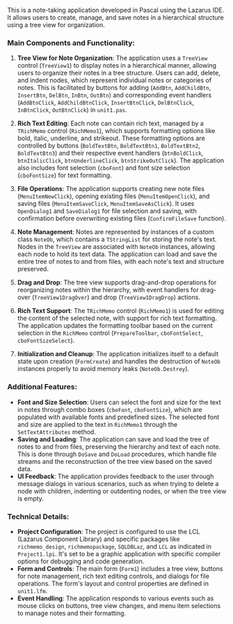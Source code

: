 This is a note-taking application developed in Pascal using the Lazarus IDE. It allows users to create, manage, and save notes in a hierarchical structure using a tree view for organization.

### Main Components and Functionality:

1. **Tree View for Note Organization**: The application uses a `TreeView` control (`TreeView1`) to display notes in a hierarchical manner, allowing users to organize their notes in a tree structure. Users can add, delete, and indent nodes, which represent individual notes or categories of notes. This is facilitated by buttons for adding (`AddBtn`, `AddChildBtn`, `InsertBtn`, `DelBtn`, `InBtn`, `OutBtn`) and corresponding event handlers (`AddBtnClick`, `AddChildBtnClick`, `InsertBtnClick`, `DelBtnClick`, `InBtnClick`, `OutBtnClick`) in `unit1.pas`.

2. **Rich Text Editing**: Each note can contain rich text, managed by a `TRichMemo` control (`RichMemo1`), which supports formatting options like bold, italic, underline, and strikeout. These formatting options are controlled by buttons (`BoldTextBtn`, `BoldTextBtn1`, `BoldTextBtn2`, `BoldTextBtn3`) and their respective event handlers (`btnBoldClick`, `btnItalicClick`, `btnUnderlineClick`, `btnStrikeOutClick`). The application also includes font selection (`cboFont`) and font size selection (`cboFontSize`) for text formatting.

3. **File Operations**: The application supports creating new note files (`MenuItemNewClick`), opening existing files (`MenuItemOpenClick`), and saving files (`MenuItemSaveClick`, `MenuItemSaveAsClick`). It uses `OpenDialog1` and `SaveDialog1` for file selection and saving, with confirmation before overwriting existing files (`ConfirmFileSave` function).

4. **Note Management**: Notes are represented by instances of a custom class `NoteOb`, which contains a `TStringList` for storing the note's text. Nodes in the `TreeView` are associated with `NoteOb` instances, allowing each node to hold its text data. The application can load and save the entire tree of notes to and from files, with each note's text and structure preserved.

5. **Drag and Drop**: The tree view supports drag-and-drop operations for reorganizing notes within the hierarchy, with event handlers for drag-over (`TreeView1DragOver`) and drop (`TreeView1DragDrop`) actions.

6. **Rich Text Support**: The `TRichMemo` control (`RichMemo1`) is used for editing the content of the selected note, with support for rich text formatting. The application updates the formatting toolbar based on the current selection in the `RichMemo` control (`PrepareToolbar`, `cboFontSelect`, `cboFontSizeSelect`).

7. **Initialization and Cleanup**: The application initializes itself to a default state upon creation (`FormCreate`) and handles the destruction of `NoteOb` instances properly to avoid memory leaks (`NoteOb.Destroy`).

### Additional Features:

- **Font and Size Selection**: Users can select the font and size for the text in notes through combo boxes (`cboFont`, `cboFontSize`), which are populated with available fonts and predefined sizes. The selected font and size are applied to the text in `RichMemo1` through the `SetTextAttributes` method.
- **Saving and Loading**: The application can save and load the tree of notes to and from files, preserving the hierarchy and text of each note. This is done through `DoSave` and `DoLoad` procedures, which handle file streams and the reconstruction of the tree view based on the saved data.
- **UI Feedback**: The application provides feedback to the user through message dialogs in various scenarios, such as when trying to delete a node with children, indenting or outdenting nodes, or when the tree view is empty.

### Technical Details:

- **Project Configuration**: The project is configured to use the LCL (Lazarus Component Library) and specific packages like `richmemo_design`, `richmemopackage`, `SQLDBLaz`, and `LCL` as indicated in `Project1.lpi`. It's set to be a graphic application with specific compiler options for debugging and code generation.
- **Form and Controls**: The main form (`Form1`) includes a tree view, buttons for note management, rich text editing controls, and dialogs for file operations. The form's layout and control properties are defined in `unit1.lfm`.
- **Event Handling**: The application responds to various events such as mouse clicks on buttons, tree view changes, and menu item selections to manage notes and their formatting.